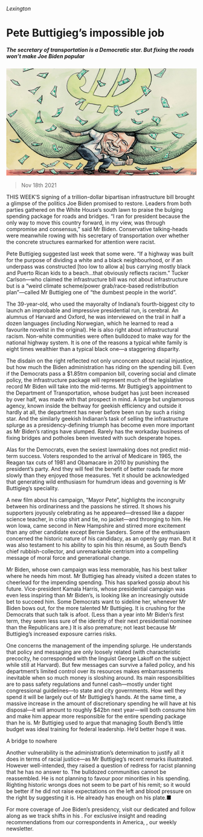 ###### Lexington

# Pete Buttigieg’s impossible job 

##### The secretary of transportation is a Democratic star. But fixing the roads won’t make Joe Biden popular 

![image](images/20211120_USD000_1.jpg) 

> Nov 18th 2021 

THIS WEEK’S signing of a trillion-dollar bipartisan infrastructure bill brought a glimpse of the politics Joe Biden promised to restore. Leaders from both parties gathered on the White House’s south lawn to praise the bulging spending package for roads and bridges. “I ran for president because the only way to move this country forward, in my view, was through compromise and consensus,” said Mr Biden. Conservative talking-heads were meanwhile rowing with his secretary of transportation over whether the concrete structures earmarked for attention were racist.

Pete Buttigieg suggested last week that some were. “If a highway was built for the purpose of dividing a white and a black neighbourhood, or if an underpass was constructed [too low to allow a] bus carrying mostly black and Puerto Rican kids to a beach…that obviously reflects racism.” Tucker Carlson—who claimed the infrastructure bill was not about infrastructure but is a “weird climate scheme/power grab/race-based redistribution plan”—called Mr Buttigieg one of “the dumbest people in the world”.


The 39-year-old, who used the mayoralty of Indiana’s fourth-biggest city to launch an improbable and impressive presidential run, is cerebral. An alumnus of Harvard and Oxford, he was interviewed on the trail in half a dozen languages (including Norwegian, which he learned to read a favourite novelist in the original). He is also right about infrastructural racism. Non-white communities were often bulldozed to make way for the national highway system. It is one of the reasons a typical white family is eight times wealthier than a typical black one—a staggering disparity.

The disdain on the right reflected not only unconcern about racial injustice, but how much the Biden administration has riding on the spending bill. Even if the Democrats pass a $1.85trn companion bill, covering social and climate policy, the infrastructure package will represent much of the legislative record Mr Biden will take into the mid-terms. Mr Buttigieg’s appointment to the Department of Transportation, whose budget has just been increased by over half, was made with that prospect in mind. A large but unglamorous agency, known inside the beltway for geekish efficiency and outside it hardly at all, the department has never before been run by such a rising star. And the similarly geekish Indianan’s task of selling the infrastructure splurge as a presidency-defining triumph has become even more important as Mr Biden’s ratings have slumped. Rarely has the workaday business of fixing bridges and potholes been invested with such desperate hopes.

Alas for the Democrats, even the sexiest lawmaking does not predict mid-term success. Voters responded to the arrival of Medicare in 1965, the Reagan tax cuts of 1981 and Obamacare in 2010 by punishing the president’s party. And they will feel the benefit of better roads far more slowly than they enjoyed those measures. Yet it should be acknowledged that generating wild enthusiasm for humdrum ideas and governing is Mr Buttigieg’s speciality.

A new film about his campaign, “Mayor Pete”, highlights the incongruity between his ordinariness and the passions he stirred. It shows his supporters joyously celebrating as he appeared—dressed like a dapper science teacher, in crisp shirt and tie, no jacket—and thronging to him. He won Iowa, came second in New Hampshire and stirred more excitement than any other candidate except Bernie Sanders. Some of the enthusiasm concerned the historic nature of his candidacy, as an openly gay man. But it was also testament to his ability to spin his thin résumé, as South Bend’s chief rubbish-collector, and unremarkable centrism into a compelling message of moral force and generational change.

Mr Biden, whose own campaign was less memorable, has his best talker where he needs him most. Mr Buttigieg has already visited a dozen states to cheerlead for the impending spending. This has sparked gossip about his future. Vice-president Kamala Harris, whose presidential campaign was even less inspiring than Mr Biden’s, is looking like an increasingly outside bet to succeed him. Some Democrats want to sideline her, whenever Mr Biden bows out, for the more talented Mr Buttigieg. It is crushing for the Democrats that such talk is afoot. (Less than a year into Mr Biden’s first term, they seem less sure of the identity of their next presidential nominee than the Republicans are.) It is also premature; not least because Mr Buttigieg’s increased exposure carries risks.

One concerns the management of the impending splurge. He understands that policy and messaging are only loosely related (with characteristic precocity, he corresponded with the linguist George Lakoff on the subject while still at Harvard). But few messages can survive a failed policy, and his department’s limited control over its resources makes embarrassments inevitable when so much money is sloshing around. Its main responsibilities are to pass safety regulations and funnel cash—mostly under tight congressional guidelines—to state and city governments. How well they spend it will be largely out of Mr Buttigieg’s hands. At the same time, a massive increase in the amount of discretionary spending he will have at his disposal—it will amount to roughly $42bn next year—will both consume him and make him appear more responsible for the entire spending package than he is. Mr Buttigieg used to argue that managing South Bend’s little budget was ideal training for federal leadership. He’d better hope it was.

A bridge to nowhere

Another vulnerability is the administration’s determination to justify all it does in terms of racial justice—as Mr Buttigieg’s recent remarks illustrated. However well-intended, they raised a question of redress for racist planning that he has no answer to. The bulldozed communities cannot be reassembled. He is not planning to favour poor minorities in his spending. Righting historic wrongs does not seem to be part of his remit; so it would be better if he did not raise expectations on the left and blood pressure on the right by suggesting it is. He already has enough on his plate.■

For more coverage of Joe Biden’s presidency, visit our dedicated  and follow along as we track shifts in his . For exclusive insight and reading recommendations from our correspondents in America, , our weekly newsletter.


